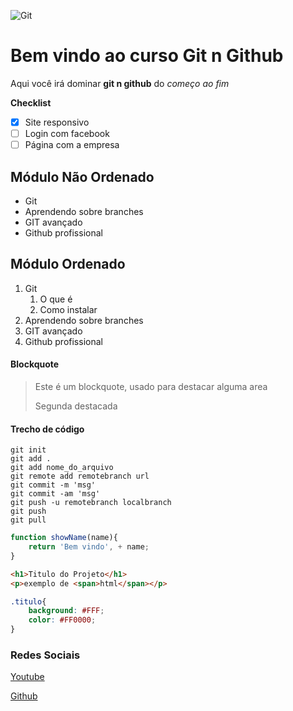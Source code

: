 ![Git](https://sujeitoprogramador.com/wp-content/uploads/2021/04/gitimage.png)

# Bem vindo ao curso Git n Github
Aqui você irá dominar **git n github** do _começo ao fim_

**Checklist**
- [x] Site responsivo
- [ ] Login com facebook
- [ ] Página com a empresa

## Módulo Não Ordenado
* Git
* Aprendendo sobre branches
* GIT avançado
* Github profissional
## Módulo Ordenado
1. Git
    1. O que é
    2. Como instalar
2. Aprendendo sobre branches
3. GIT avançado
4. Github profissional

#### Blockquote
> Este é um blockquote, usado para destacar alguma area
>
> Segunda destacada

#### Trecho de código
```
git init
git add .
git add nome_do_arquivo
git remote add remotebranch url
git commit -m 'msg'
git commit -am 'msg'
git push -u remotebranch localbranch
git push
git pull
```
```js
function showName(name){
    return 'Bem vindo', + name;
}
```
```html
<h1>Titulo do Projeto</h1>
<p>exemplo de <span>html</span></p>
```
```css
.titulo{
    background: #FFF;
    color: #FF0000;
}
```
### Redes Sociais
[Youtube](https://youtube.com/)

[Github](https://github.com/)
